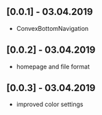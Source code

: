 ## [0.0.1] - 03.04.2019

* ConvexBottomNavigation

## [0.0.2] - 03.04.2019

* homepage and file format

## [0.0.3] - 03.04.2019

* improved color settings